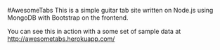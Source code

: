 #AwesomeTabs
This is a simple guitar tab site written on Node.js using MongoDB with Bootstrap on the frontend.

You can see this in action with a some set of sample data at <a href="http://awesometabs.herokuapp.com/" target="_blank">http://awesometabs.herokuapp.com/</a>